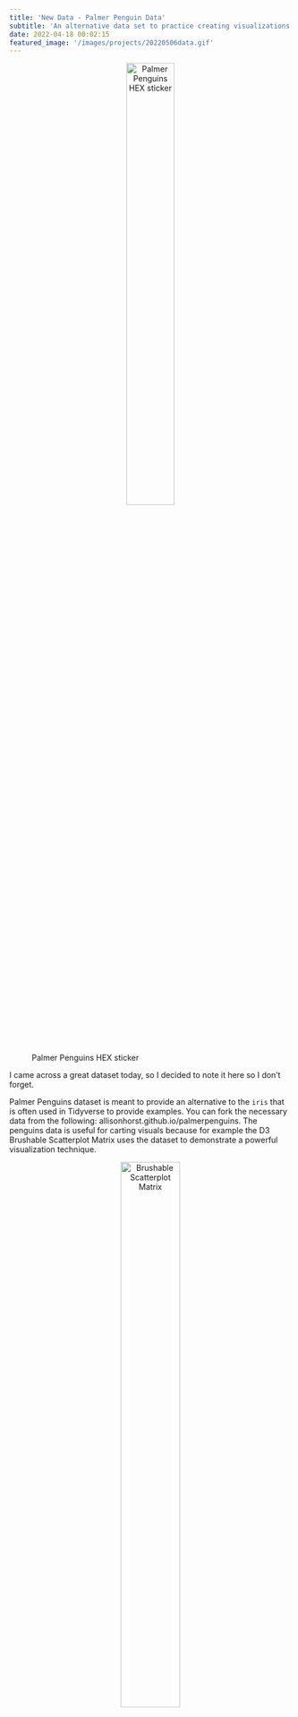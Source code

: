 ```yaml
---
title: 'New Data - Palmer Penguin Data'
subtitle: 'An alternative data set to practice creating visualizations'
date: 2022-04-18 00:02:15
featured_image: '/images/projects/20220506data.gif'
---
```


<figure>
  <p align="center">
    <img src="{{site.url}}/images/blog_images/2022-05-06-palmerpenguins.png" alt="Palmer Penguins HEX sticker" width="45%"/>
  <figcaption>Palmer Penguins HEX sticker</figcaption>
  </p>
</figure>

I came across a great dataset today, so I decided to note it here so I don’t forget. 

Palmer Penguins dataset is meant to provide an alternative to the `iris` that is often used in Tidyverse to provide examples. You can fork the necessary data from the following: allisonhorst.github.io/palmerpenguins. The penguins data is useful for carting visuals because for example the D3 Brushable Scatterplot Matrix uses the dataset to demonstrate a powerful visualization technique.


<figure>
  <p align="center">
    <img src="{{site.url}}/images/blog_images/2022-05-06-penguinviz.jpg" alt="Brushable Scatterplot Matrix" width="50%"/>
  <figcaption>Example of Brushable Scatterplot Matrix</figcaption>
  </p>
</figure>

Image Source: Ian Johnson (https://observablehq.com/@enjalot/palmer-penguins)

I have started using it for some tutorial work with learning how to use D3.js in observable. There was a great tutorial conducted as part of an Observable live stream with  Ian Johnson and Anjana Vakil called, **Lunch in the D3 Kitchen: Penguin Dataviz**

## Installation
```
install.packages("palmerpenguins")

```
## Using Data

```
library(palmerpenguins)
data(package = 'palmerpenguins')

```

HEX Image Source: The artwork is courtesy of @allison_horst (allisonhorst.github.io)
